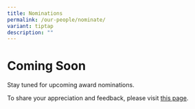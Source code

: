 ```yaml
---
title: Nominations
permalink: /our-people/nominate/
variant: tiptap
description: ""
---
```

<h1><strong>Coming Soon</strong></h1>
<p></p>
<p>Stay tuned for upcoming award nominations.</p>
<p>To share your appreciation and feedback, please visit <a href="https://www.peitongpri.moe.edu.sg/our-people/saythanksptps/" rel="noopener nofollow" target="_blank">this page</a>.</p>